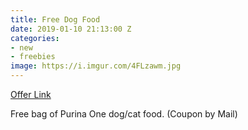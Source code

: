 ```yaml
---
title: Free Dog Food
date: 2019-01-10 21:13:00 Z
categories:
- new
- freebies
image: https://i.imgur.com/4FLzawm.jpg
---
```


[Offer Link](https://www.purinaone.com/dogs/28-day-challenge-coupon)

Free bag of Purina One dog/cat food. (Coupon by Mail)
